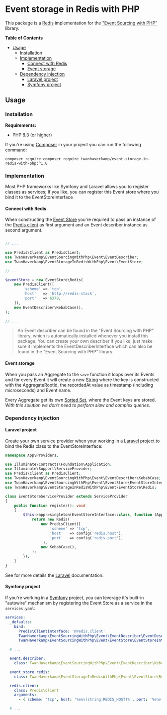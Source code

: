# Event storage in Redis with PHP

This package is a [Redis](https://redis.io/) implementation for the
["Event Sourcing with PHP"](https://github.com/twanhaverkamp/event-sourcing-with-php) library.

**Table of Contents**

- [Usage](#usage)
  - [Installation](#installation)
  - [Implementation](#implementation)
    - [Connect with Redis](#connect-with-redis)
    - [Event storage](#event-storage)
  - [Dependency injection](#dependency-injection)
    - [Laravel project](#laravel-project)
    - [Symfony project](#symfony-project)

## Usage

### Installation

**Requirements:**
- PHP 8.3 (or higher)

If you're using [Composer](https://getcomposer.org/) in your project you can run the following command:

```shell
composer require composer require twanhaverkamp/event-storage-in-redis-with-php:^1.0 
```

### Implementation
Most PHP frameworks like Symfony and Laravel allows you to register classes as services; If you like, you can register
this Event store where you bind it to the EventStoreInterface 

#### Connect with Redis
When constructing the [Event Store](/src/Event/EventStore/Redis.php) you're required to pass an instance of
the [Predis client](https://github.com/predis/predis) as first argument and an Event describer instance as second
argument.

```php

// ...

use Predis\Client as PredisClient;
use TwanHaverkamp\EventSourcingWithPhp\Event\EventDescriber;
use TwanHaverkamp\EventStorageInRedisWithPhp\Event\EventStore;

// ...

$eventStore = new EventStore\Redis(
    new PredisClient([
        'scheme' => 'tcp',
        'host'   => 'http://redis-stack',
        'port'   => 6379,
    ]),
    new EventDescriber\KebabCase(),
);

// ...
```

> An Event describer can be found in the "Event Sourcing with PHP" library, which is automatically installed
> whenever you install this package. You can create your own describer if you like; just make sure it implements the
> EventDescriberInterface which can also be found in the "Event Sourcing with PHP" library.

#### Event storage
When you pass an Aggregate to the `save` function it loops over its Events and for every Event it will create
a new [String](https://redis.io/docs/latest/develop/data-types/strings/) where the key is constructed with
the AggregateRootId, the recordedAt value as timestamp (including microseconds) and Event name.

Every Aggregate get its own [Sorted Set](https://redis.io/docs/latest/develop/data-types/sorted-sets/), where the
Event keys are stored. _With this solution we don't need to perform slow and complex queries._

### Dependency injection

#### Laravel project

Create your own service provider when your working in a [Laravel](https://laravel.com) project to bind the Redis class
to the EventStoreInterface:

```php
namespace App\Providers;

use Illuminate\Contracts\Foundation\Application;
use Illuminate\Support\ServiceProvider;
use Predis\Client as PredisClient;
use TwanHaverkamp\EventSourcingWithPhp\Event\EventDescriber\KebabCase;
use TwanHaverkamp\EventSourcingWithPhp\Event\EventStore\EventStoreInterface;
use TwanHaverkamp\EventStorageInRedisWithPhp\Event\EventStore\Redis;

class EventStoreServiceProvider extends ServiceProvider
{
    public function register(): void
    {
        $this->app->singleton(EventStoreInterface::class, function (Application $app) {
            return new Redis(
                new PredisClient([
                    'scheme' => 'tcp',
                    'host'   => config('redis.host'),
                    'port'   => config('redis.port'),
                ]),
                new KebabCase(),
            );
        });
    }
}
```

See for more details the [Laravel](https://laravel.com/docs/master/providers#the-register-method) documentation.

#### Symfony project

If you're working in a [Symfony](https://symfony.com/) project, you can leverage it's built-in "autowire" mechanism
by registering the Event Store as a service in the `services.yaml`: 

```yaml
services:
  _defaults:
    bind:
      Predis\ClientInterface: '@redis.client'
      TwanHaverkamp\EventSourcingWithPhp\Event\EventDescriber\EventDescriberInterface: '@event.describer'
      TwanHaverkamp\EventSourcingWithPhp\Event\EventStore\EventStoreInterface: '@event_store.redis'

  # ...

  event.describer:
    class: TwanHaverkamp\EventSourcingWithPhp\Event\EventDescriber\KebabCase

  event_store.redis:
    class: TwanHaverkamp\EventStorageInRedisWithPhp\Event\EventStore\Redis

  redis.client:
    class: Predis\Client
    arguments:
      - { scheme: 'tcp', host: '%env(string:REDIS_HOST)%', port: '%env(int:REDIS_PORT)%' }

  # ...

```
